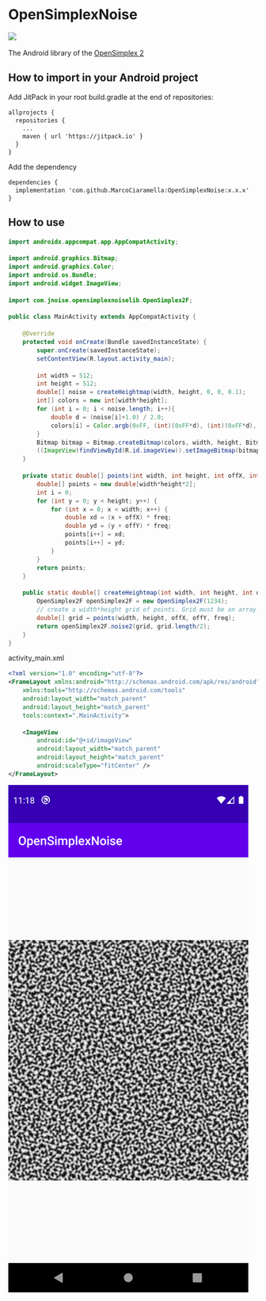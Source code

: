 # OpenSimplexNoise
[![](https://jitpack.io/v/MarcoCiaramella/OpenSimplexNoise.svg)](https://jitpack.io/#MarcoCiaramella/OpenSimplexNoise)

The Android library of the [OpenSimplex 2](https://github.com/KdotJPG/OpenSimplex2)
## How to import in your Android project
Add JitPack in your root build.gradle at the end of repositories:

```
allprojects {
  repositories {
    ...
    maven { url 'https://jitpack.io' }
  }
}
```

Add the dependency
```
dependencies {
  implementation 'com.github.MarcoCiaramella:OpenSimplexNoise:x.x.x'
}
```

## How to use
```java
import androidx.appcompat.app.AppCompatActivity;

import android.graphics.Bitmap;
import android.graphics.Color;
import android.os.Bundle;
import android.widget.ImageView;

import com.jnoise.opensimplexnoiselib.OpenSimplex2F;

public class MainActivity extends AppCompatActivity {

    @Override
    protected void onCreate(Bundle savedInstanceState) {
        super.onCreate(savedInstanceState);
        setContentView(R.layout.activity_main);

        int width = 512;
        int height = 512;
        double[] noise = createHeightmap(width, height, 0, 0, 0.1);
        int[] colors = new int[width*height];
        for (int i = 0; i < noise.length; i++){
            double d = (noise[i]+1.0) / 2.0;
            colors[i] = Color.argb(0xFF, (int)(0xFF*d), (int)(0xFF*d), (int)(0xFF*d));
        }
        Bitmap bitmap = Bitmap.createBitmap(colors, width, height, Bitmap.Config.ARGB_8888);
        ((ImageView)findViewById(R.id.imageView)).setImageBitmap(bitmap);
    }

    private static double[] points(int width, int height, int offX, int offY, double freq){
        double[] points = new double[width*height*2];
        int i = 0;
        for (int y = 0; y < height; y++) {
            for (int x = 0; x < width; x++) {
                double xd = (x + offX) * freq;
                double yd = (y + offY) * freq;
                points[i++] = xd;
                points[i++] = yd;
            }
        }
        return points;
    }

    public static double[] createHeightmap(int width, int height, int offX, int offY, double freq){
        OpenSimplex2F openSimplex2F = new OpenSimplex2F(1234);
        // create a width*height grid of points. Grid must be an array in the form of [x0,y0,x1,y1,....xn,yn]
        double[] grid = points(width, height, offX, offY, freq);
        return openSimplex2F.noise2(grid, grid.length/2);
    }
}
```
activity_main.xml
```xml
<?xml version="1.0" encoding="utf-8"?>
<FrameLayout xmlns:android="http://schemas.android.com/apk/res/android"
    xmlns:tools="http://schemas.android.com/tools"
    android:layout_width="match_parent"
    android:layout_height="match_parent"
    tools:context=".MainActivity">

    <ImageView
        android:id="@+id/imageView"
        android:layout_width="match_parent"
        android:layout_height="match_parent"
        android:scaleType="fitCenter" />
</FrameLayout>
```
![result](img/Screenshot_20211009_131818.png)